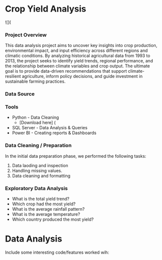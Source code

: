# Crop Yield Analysis
![](

### Project Overview
This data analysis project aims to uncover key insights into crop production, environmental impact, and input efficiency across different regions and climatic conditions.
By analyzing historical agricultural data from 1993 to 2013, the project seeks to identify yield trends, regional performance,
and the relationship between climate variables and crop output. 
The ultimate goal is to provide data-driven recommendations that support climate-resilient agriculture, inform policy decisions, and guide investment in sustainable farming practices.



### Data Source


### Tools
 - Python - Data Cleaning
    - [Download here] (
 - SQL Server - Data Analysis & Queries
 - Power BI - Creating reports & Dashboards


### Data Cleaning / Preparation

In the initial data preparation phase, we performed the following tasks:
1. Data laoding and inspection
2. Handling missing values.
3. Data cleaning and formatting


### Exploratory Data Analysis

- What is the total yield trend?
- Which crop had the most yield?
- What is the average rainfall pattern?
- What is the average temperature?
- Which country produced the most yield?


# Data Analysis
Include some interesting code/features worked wih:
```SQL

























